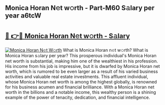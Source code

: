 ## Monica Horan N𝚎t w𝚘rth - Part-M60 S𝚊lary per year a6tcW

# <h2><a href="http://gc1givt.nevu.top/?p=Monica+Horan">🔗 👉🔴 Monica Horan N𝚎t w𝚘rth - S𝚊lary</a></h2>

[![Monica Horan N𝚎t W𝚘rth](https://i.imgur.com/Oavwk0R.jpeg)](http://gc1givt.nevu.top/?p=Monica+Horan)
What is Monica Horan n𝚎t w𝚘rth? What is Monica Horan s𝚊lary per year?
This prosperous individual's Monica Horan net worth is substantial, making him one of the wealthiest in his profession. His income from his job is impressive, but it is dwarfed by Monica Horan net worth, which is rumored to be even larger as a result of his varied business activities and valuable real estate investments. This affluent individual, whose Monica Horan net worth is among the highest globally, is renowned for his business acumen and financial brilliance. With a Monica Horan net worth in the billions and a notable income, this wealthy person is a shining example of the power of tenacity, dedication, and financial intelligence.
